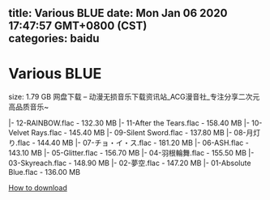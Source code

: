 
title: Various BLUE
date: Mon Jan 06 2020 17:47:57 GMT+0800 (CST)    
categories: baidu
---

# Various BLUE
size: 1.79 GB
 网盘下载 – 动漫无损音乐下载资讯站_ACG漫音社_专注分享二次元高品质音乐~
 
|- 12-RAINBOW.flac - 132.30 MB
|- 11-After the Tears.flac - 158.40 MB
|- 10-Velvet Rays.flac - 145.40 MB
|- 09-Silent Sword.flac - 137.80 MB
|- 08-月灯り.flac - 144.40 MB
|- 07-チョ・イ・ス.flac - 181.20 MB
|- 06-ASH.flac - 143.10 MB
|- 05-Glitter.flac - 156.70 MB
|- 04-羽根輪舞.flac - 155.50 MB
|- 03-Skyreach.flac - 148.90 MB
|- 02-夢空.flac - 147.20 MB
|- 01-Absolute Blue.flac - 136.00 MB

[How to download](https://bpcam.bemobtrk.com/go/2ceec3aa-1ca2-46d6-b9ff-aaa5c184517c?jno=3407)